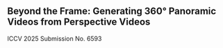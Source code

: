 ## Beyond the Frame: Generating 360° Panoramic Videos from Perspective Videos

ICCV 2025 Submission No. 6593